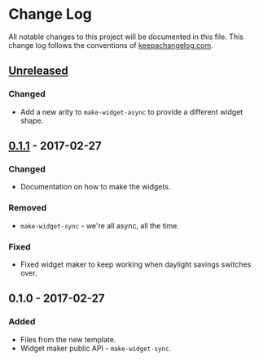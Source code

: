 # Change Log
All notable changes to this project will be documented in this file. This change log follows the conventions of [keepachangelog.com](http://keepachangelog.com/).

## [Unreleased]
### Changed
- Add a new arity to `make-widget-async` to provide a different widget shape.

## [0.1.1] - 2017-02-27
### Changed
- Documentation on how to make the widgets.

### Removed
- `make-widget-sync` - we're all async, all the time.

### Fixed
- Fixed widget maker to keep working when daylight savings switches over.

## 0.1.0 - 2017-02-27
### Added
- Files from the new template.
- Widget maker public API - `make-widget-sync`.

[Unreleased]: https://github.com/your-name/jepsen.ignite/compare/0.1.1...HEAD
[0.1.1]: https://github.com/your-name/jepsen.ignite/compare/0.1.0...0.1.1
